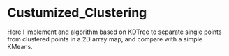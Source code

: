# Custumized_Clustering
Here I implement and algorithm based on KDTree to separate single points from clustered points in a 2D array map, and compare with a simple KMeans.
